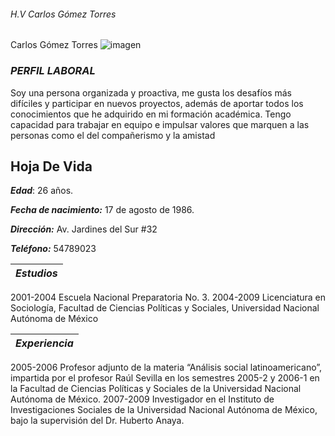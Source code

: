 ###### H.V Carlos Gómez Torres
Carlos Gómez Torres
![imagen](https://encrypted-tbn0.gstatic.com/images?q=tbn:ANd9GcSn2zCf9VDu6wlXJUsywDd1_n95lo3jCmnZqg&usqp=CAU)


 ### **_PERFIL LABORAL_** ###
 Soy una persona organizada y proactiva, me gusta los desafíos más difíciles y participar en nuevos proyectos, además de aportar todos los conocimientos que he adquirido en mi formación académica. Tengo capacidad para trabajar en equipo e impulsar valores que marquen a las personas como el del compañerismo y la amistad
 ## __Hoja De Vida__ ##

***Edad***: 26 años.

***Fecha de nacimiento:*** 17 de agosto de 1986.

***Dirección:*** Av. Jardines del Sur #32

***Teléfono:*** 54789023

|***Estudios***   |
|---------------|
2001-2004 Escuela Nacional Preparatoria No. 3.
2004-2009 Licenciatura en Sociología, Facultad de Ciencias Políticas y Sociales, Universidad Nacional Autónoma de México

|***Experiencia***   |
|---------------|
2005-2006 Profesor adjunto de la materia “Análisis social latinoamericano”, impartida por el profesor Raúl Sevilla en los semestres 2005-2 y 2006-1 en la Facultad de Ciencias Políticas y Sociales de la Universidad Nacional Autónoma de México.
2007-2009 Investigador en el Instituto de Investigaciones Sociales de la Universidad Nacional Autónoma de México, bajo la supervisión del Dr. Huberto Anaya.







